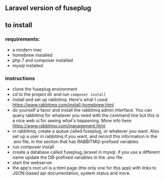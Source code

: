 ## Laravel version of fuseplug

## to install
### requirements: 
* a modern mac 
* homebrew installed
* php 7 and composer installed
* mysql installed
### instructions
* clone the fuseplug environment
* cd to the project dir and run `composer install`
* install and set up rabbitmq.  Here's what I used: https://www.rabbitmq.com/install-homebrew.html
* do yourself a favor and install the rabbitmq admin interface.  You can query rabbitmq for whatever you need with the command line but this is a nice web ui for seeing what's happening.  More info here: https://www.rabbitmq.com/management.html
* in rabbitmq, create a queue called fuseplug, or whatever you want.  Also set up a user in rabbitmq if you want, and record this information in the .env file, in the section that has RABBITMQ-prefixed variables
* run composer install
* create a database called fuseplug_laravel in mysql.  if you use a different name update the DB-prefixed variables in the .env file
* start the webserver
* the app's root url is a html page (the only one for this app) with links to JSON-based api documentation, system status and more.

